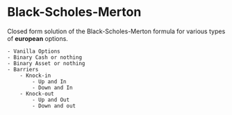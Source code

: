 # Black-Scholes-Merton
Closed form solution of the Black-Scholes-Merton formula for various types of **european** options. 


    - Vanilla Options 
    - Binary Cash or nothing
    - Binary Asset or nothing
    - Barriers
        - Knock-in
            - Up and In
            - Down and In
        - Knock-out
            - Up and Out
            - Down and out